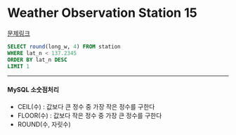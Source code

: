 Weather Observation Station 15
===

[문제링크](https://www.hackerrank.com/challenges/weather-observation-station-15)  
```sql
SELECT round(long_w, 4) FROM station
WHERE lat_n < 137.2345
ORDER BY lat_n DESC
LIMIT 1
```
___

#### MySQL 소숫점처리
- CEIL(수) : 값보다 큰 정수 중 가장 작은 정수를 구한다   
- FLOOR(수) : 값보다 작은 정수 중 가장 큰 정수를 구한다   
- ROUND(수, 자릿수)   
